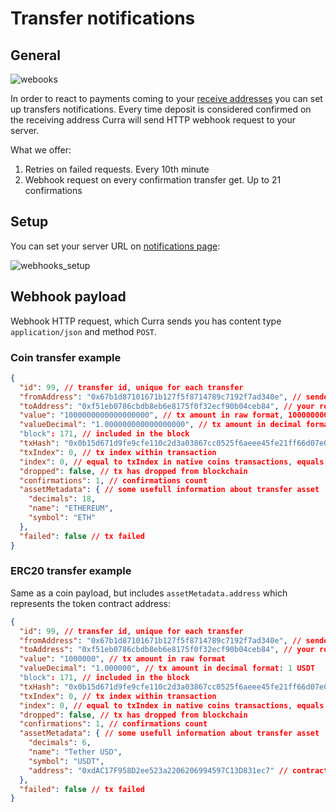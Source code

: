# Transfer notifications

## General

![webooks](/obsidian/images/webooks.png)

In order to react to payments coming to your [receive addresses](receive_addresses.md) you can set up transfers notifications. Every time deposit is considered confirmed on the receiving address Curra will send HTTP webhook request to your server.

What we offer:
1. Retries on failed requests. Every 10th minute
2. Webhook request on every confirmation transfer get. Up to 21 confirmations

## Setup
You can set your server URL on <a href="https://app.curra.io/notifications" target="_blank">notifications page</a>:

![webhooks_setup](/obsidian/images/webhooks_setup.png)

## Webhook payload

Webhook HTTP request, which Curra sends you has content type `application/json` and method `POST`.

### Coin transfer example

```json
{
  "id": 99, // transfer id, unique for each transfer
  "fromAddress": "0x67b1d87101671b127f5f8714789c7192f7ad340e", // sender address
  "toAddress": "0xf51eb0786cbdb8eb6e8175f0f32ecf90b04ceb84", // your receive address
  "value": "1000000000000000000", // tx amount in raw format, 1000000000000000000 wei
  "valueDecimal": "1.000000000000000000", // tx amount in decimal format: 1 ETH
  "block": 171, // included in the block
  "txHash": "0x0b15d671d9fe9cfe110c2d3a03867cc0525f6aeee45fe21ff66d07e0fd38ef46", // tx hash
  "txIndex": 0, // tx index within transaction
  "index": 0, // equal to txIndex in native coins transactions, equals to log index in token transactions
  "dropped": false, // tx has dropped from blockchain
  "confirmations": 1, // confirmations count
  "assetMetadata": { // some usefull information about transfer asset
    "decimals": 18,
    "name": "ETHEREUM",
    "symbol": "ETH"
  },
  "failed": false // tx failed
}
```

### ERC20 transfer example

Same as a coin payload, but includes `assetMetadata.address` which represents the token contract address:

```json
{
  "id": 99, // transfer id, unique for each transfer
  "fromAddress": "0x67b1d87101671b127f5f8714789c7192f7ad340e", // sender address
  "toAddress": "0xf51eb0786cbdb8eb6e8175f0f32ecf90b04ceb84", // your receive address
  "value": "1000000", // tx amount in raw format
  "valueDecimal": "1.000000", // tx amount in decimal format: 1 USDT
  "block": 171, // included in the block
  "txHash": "0x0b15d671d9fe9cfe110c2d3a03867cc0525f6aeee45fe21ff66d07e0fd38ef46", // tx hash
  "txIndex": 0, // tx index within transaction
  "index": 0, // equal to txIndex in native coins transactions, equals to log index in token transactions
  "dropped": false, // tx has dropped from blockchain
  "confirmations": 1, // confirmations count
  "assetMetadata": { // some usefull information about transfer asset
    "decimals": 6,
    "name": "Tether USD",
    "symbol": "USDT",
    "address": "0xdAC17F958D2ee523a2206206994597C13D831ec7" // contract address
  },
  "failed": false // tx failed
}
```
